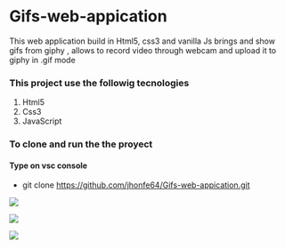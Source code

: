 

# Gifs-web-appication

This web application build in Html5, css3 and vanilla Js brings and show gifs from giphy , allows to record video through webcam and upload it to giphy in .gif mode

### This project use the followig tecnologies

1. Html5
3. Css3
4. JavaScript


### To clone and run the the proyect

#### Type on vsc console

- git clone https://github.com/jhonfe64/Gifs-web-appication.git



![](https://github.com/jhonfe64/Gifs-web-appication/blob/master/gif1.jpg?raw=true)

![](https://github.com/jhonfe64/Gifs-web-appication/blob/master/gif3.jpg?raw=true)

![](https://github.com/jhonfe64/Gifs-web-appication/blob/master/gif2.jpg?raw=true)
